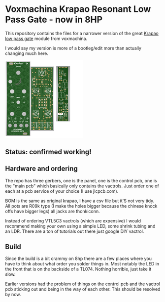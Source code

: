 # Voxmachina Krapao Resonant Low Pass Gate - now in 8HP
This repository contains the files for a narrower version of the great 
[Krapao low pass gate](https://www.youtube.com/watch?v=gdqPUZgIWGM&t=87s) module from voxmachina.

I would say my version is more of a bootleg/edit more than actually changing much here.

<img src="images/pcbs.png" width="50%" height="50%">


## Status: confirmed working!

## Hardware and ordering
The repo has three gerbers, one is the panel, one is the control pcb, one is the "main pcb" which basically 
only contains the vactrols. Just order one of each at a pcb service of your choice (I use jlcpcb.com).

BOM is the same as original krapao, I have a csv file but it'S not very tidy. All pots are R09k type (I make the holes
bigger because the chinese knock offs have bigger legs) all jacks are thonkiconn.

Instead of ordering VTL5C3 vactrols (which are expensive) I would recommend making your own using
a simple LED, some shrink tubing and an LDR. There are a ton of tutorials out there just google DIY vactrol.

## Build
Since the build is a bit crammy on 8hp there are a few places where you have to think about what order you solder things in.
Most notably the LED in the front that is on the backside of a TL074. Nothing horrible, just take it slow.

Earlier versions had the problem of things on the control pcb and the vactrol pcb sticking out and being in the
way of each other. This should be resolved by now.


